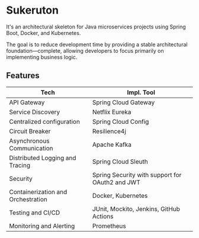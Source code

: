 # Sukeruton

It's an architectural skeleton for Java microservices projects using Spring Boot, Docker, and Kubernetes.

The goal is to reduce development time by providing a stable architectural foundation—complete, allowing developers to
focus primarily on implementing business logic.

## Features

| Tech                               | Impl. Tool                                      |
|------------------------------------|-------------------------------------------------|
| API Gateway                        | Spring Cloud Gateway                            |
| Service Discovery                  | Netflix Eureka                                  |
| Centralized configuration          | Spring Cloud Config                             |
| Circuit Breaker                    | Resilience4j                                    |
| Asynchronous Communication         | Apache Kafka                                    |
| Distributed Logging and Tracing    | Spring Cloud Sleuth                             |
| Security                           | Spring Security with support for OAuth2 and JWT |
| Containerization and Orchestration | Docker, Kubernetes                              |
| Testing and CI/CD                  | JUnit, Mockito, Jenkins, GitHub Actions         |
| Monitoring and Alerting            | Prometheus                                      |